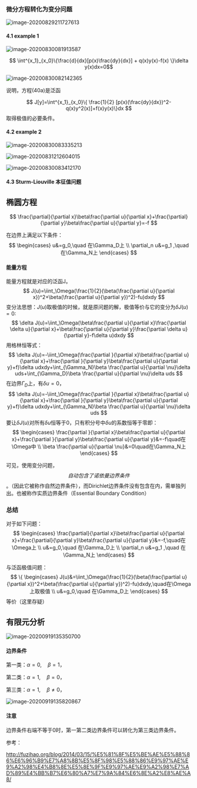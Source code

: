 ### 微分方程转化为变分问题

![image-20200829211727613](../imags/image-20200829211727613.png)



#### 4.1 example 1

![image-20200830081913587](../imags/image-20200830081913587.png)

$$ \int^{x_1}_{x_0}\{\frac{d}{dx}[p(x)\frac{dy}{dx}] + q(x)y(x)-f(x) \}\delta y(x)dx=0$$

![image-20200830082142365](../imags/image-20200830082142365.png)



说明，方程(40a)是泛函

$$
J[y]=\int^{x_1}_{x_0}\{ \frac{1}{2} [p(x)(\frac{dy}{dx})^2-q(x)y^2(x)]+f(x)y(x)\}dx
$$
取得极值的必要条件。



#### 4.2 example 2

![image-20200830083335213](../imags/image-20200830083335213.png)

![image-20200831212604015](../imags/image-20200831212604015.png)

![image-20200830083412170](../imags/image-20200830083412170.png)



#### 4.3 Sturm-Liouville 本征值问题



## 椭圆方程
$$
\frac{\partial}{\partial x}\beta\frac{\partial u}{\partial x}+\frac{\partial}{\partial y}\beta\frac{\partial u}{\partial y}=-f
$$

在边界上满足以下条件：
$$
\begin{cases}
   u&=g_0,\quad 在\Gamma_D上 \\
  \partial_n u&=g_1 ,\quad 在\Gamma_N上
\end{cases}
$$

#### 能量方程

能量方程就是对应的泛函J。
$$
J(u)=\iint_\Omega(\frac{1}{2}(\beta(\frac{\partial u}{\partial x})^2+\beta(\frac{\partial u}{\partial y})^2)-fu)dxdy
$$
变分法思想：$J(u)$取极值的时候，就是原问题的解，极值等价与它的变分为$\delta J(u)=0$:
$$
\delta J(u)=\iint_\Omega(\beta\frac{\partial u}{\partial x}\frac{\partial \delta u}{\partial x}+\beta\frac{\partial u}{\partial y}\frac{\partial \delta u}{\partial y}-f\delta u)dxdy
$$
用格林恒等式：
$$
\delta J(u)=-\iint_\Omega(\frac{\partial }{\partial x}\beta\frac{\partial  u}{\partial x}+\frac{\partial }{\partial y}\beta\frac{\partial  u}{\partial y}+f)\delta udxdy+\int_{\Gamma_N}\beta \frac{\partial u}{\partial \nu}\delta uds+\int_{\Gamma_D}\beta \frac{\partial u}{\partial \nu}\delta uds
$$
在边界$\Gamma_D$上，有$\delta u=0$，
$$
\delta J(u)=-\iint_\Omega(\frac{\partial }{\partial x}\beta\frac{\partial  u}{\partial x}+\frac{\partial }{\partial y}\beta\frac{\partial  u}{\partial y}+f)\delta udxdy+\int_{\Gamma_N}\beta \frac{\partial u}{\partial \nu}\delta uds
$$
要让$\delta J(u)$对所有$\delta u$恒等于0，只有积分号中$\delta u$的系数恒等于零即：
$$
\begin{cases}
   \frac{\partial }{\partial x}\beta\frac{\partial  u}{\partial x}+\frac{\partial }{\partial y}\beta\frac{\partial  u}{\partial y}&=-f\quad在\Omega中 \\
  \beta \frac{\partial u}{\partial \nu}&=0\quad在\Gamma_N上
\end{cases}
$$


可见，使用变分问题，$$自动包含了诺依曼边界条件$$。（因此它被称作自然边界条件），而Dirichlet边界条件没有包含在内，需单独列出。也被称作实质边界条件（Essential Boundary Condition）

### 总结

对于如下问题：
$$
\begin{cases}
\frac{\partial}{\partial x}\beta\frac{\partial u}{\partial x}+\frac{\partial}{\partial y}\beta\frac{\partial u}{\partial y}&=-f,\quad在\Omega上 \\
   u&=g_0,\quad 在\Gamma_D上 \\
  \partial_n u&=g_1 ,\quad 在\Gamma_N上
\end{cases}
$$


与泛函极值问题：
$$
\{ \begin{cases}
J(u)&=\iint_\Omega(\frac{1}{2}(\beta(\frac{\partial u}{\partial x})^2+\beta(\frac{\partial u}{\partial y})^2)-fu)dxdy,\quad在\Omega上取极值 \\
   u&=g_0,\quad 在\Gamma_D上
\end{cases}
$$
等价（这里存疑）

## 有限元分析

![image-20200919135350700](../imags/image-20200919135350700.png)



#### 边界条件

第一类：$\alpha=0,\quad \beta=1$，

第二类：$\alpha=1,\quad \beta=0$，

第三类：$\alpha=1,\quad \beta\neq 0$，

![image-20200919135820867](../imags/image-20200919135820867.png)

#### 注意

边界条件右端不等于0时，第一第二类边界条件可以转化为第三类边界条件。





参考：

http://fuzihao.org/blog/2014/03/15/%E5%81%8F%E5%BE%AE%E5%88%86%E6%96%B9%E7%A8%8B%E5%8F%98%E5%88%86%E9%97%AE%E9%A2%98%E4%B8%8E%E5%8E%9F%E9%97%AE%E9%A2%98%E7%AD%89%E4%BB%B7%E6%80%A7%E7%9A%84%E6%8E%A2%E8%AE%A8/